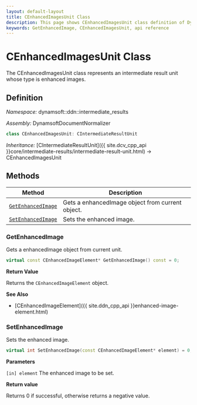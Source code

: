 ```yaml
---
layout: default-layout
title: CEnhancedImagesUnit Class
description: This page shows CEnhancedImagesUnit class definition of Dynamsoft Document Normalizer SDK C++ Edition.
keywords: GetEnhancedImage, CEnhancedImagesUnit, api reference
---
```


# CEnhancedImagesUnit Class

The CEnhancedImagesUnit class represents an intermediate result unit whose type is enhanced images.

## Definition

*Namespace:* dynamsoft::ddn::intermediate_results

*Assembly:* DynamsoftDocumentNormalizer

```cpp
class CEnhancedImagesUnit: CIntermediateResultUnit
```

*Inheritance:* [CIntermediateResultUnit]({{ site.dcv_cpp_api }}core/intermediate-results/intermediate-result-unit.html) -> CEnhancedImagesUnit

## Methods

| Method | Description |
|--------|-------------|
| [`GetEnhancedImage`](#getenhancedimage) | Gets a enhancedImage object from current object. |
| [`SetEnhancedImage`](#setenhancedimage) | Sets the enhanced image. |

### GetEnhancedImage

Gets a enhancedImage object from current unit.

```cpp
virtual const CEnhancedImageElement* GetEnhancedImage() const = 0;
```

**Return Value**

Returns the `CEnhancedImageElement` object.

**See Also**

* [CEnhancedImageElement]({{ site.ddn_cpp_api }}enhanced-image-element.html)

### SetEnhancedImage

Sets the enhanced image.

```cpp
virtual int SetEnhancedImage(const CEnhancedImageElement* element) = 0;  
```

**Parameters**

`[in] element` The enhanced image to be set.

**Return value**

Returns 0 if successful, otherwise returns a negative value.